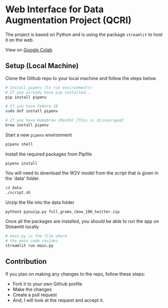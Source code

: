 # Web Interface for Data Augmentation Project (QCRI)

The project is based on Python and is using the package `streamlit` to host it on the web. 

View on [Google Colab](https://colab.research.google.com/drive/1G_MKT4gnDDoX-hzyFABeornv-gubkRLy?usp=sharing)

## Setup (Local Machine)
Clone the Github repo to your local machine and follow the steps below.

```sh
# Install pipenv (to run environments)
# If you already have pip installed...
pip install pipenv

# If you have Fedora 28
sudo dnf install pipenv

# If you have Homebrew (MacOS) [This is discouraged]
brew install pipenv
```

Start a new `pipenv` environment 
```sh
pipenv shell
```

Install the required packages from Pipfile
```
pipenv install
```

You will need to download the W2V model from the script that is given in the 'data' folder.
```bash
cd data
./script.sh
```

Unzip the file into the data folder
```bash
python3 pynuzip.py full_grams_cbow_100_twitter.zip
```

Once all the packages are installed, you should be able to run the app on Streamlit locally
```sh
# main.py is the file where 
# the main code resides
streamlit run main.py
```

## Contribution

If you plan on making any changes to the repo, follow these steps:
* Fork it to your own Github profile
* Make the changes 
* Create a pull request
* And, I will look at the request and accept it.
